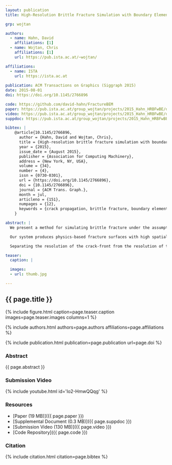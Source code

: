 ```yaml
---
layout: publication
title: High-Resolution Brittle Fracture Simulation with Boundary Elements

grp: wojtan

authors:
  - name: Hahn, David
    affiliations: [1]
  - name: Wojtan, Chris
    affiliations: [1]
    url: https://pub.ista.ac.at/~wojtan/

affiliations:
  - name: ISTA
    url: https://ista.ac.at
  
publication: ACM Transactions on Graphics (Siggraph 2015)
date: 2015-08-01
doi: https://doi.org/10.1145/2766896

code: https://github.com/david-hahn/FractureBEM
paper: https://pub.ista.ac.at/group_wojtan/projects/2015_Hahn_HRBFwBE/download/FractureBEM.pdf
video: https://pub.ista.ac.at/group_wojtan/projects/2015_Hahn_HRBFwBE/download/FractureBEM.avi
suppdoc: https://pub.ista.ac.at/group_wojtan/projects/2015_Hahn_HRBFwBE/download/Supplement%20HyENA%20library%20modifications.pdf

bibtex: |
    @article{10.1145/2766896,
      author = {Hahn, David and Wojtan, Chris},
      title = {High-resolution brittle fracture simulation with boundary elements},
      year = {2015},
      issue_date = {August 2015},
      publisher = {Association for Computing Machinery},
      address = {New York, NY, USA},
      volume = {34},
      number = {4},
      issn = {0730-0301},
      url = {https://doi.org/10.1145/2766896},
      doi = {10.1145/2766896},
      journal = {ACM Trans. Graph.},
      month = jul,
      articleno = {151},
      numpages = {12},
      keywords = {crack propagation, brittle fracture, boundary elements}
    }

abstract: |
  We present a method for simulating brittle fracture under the assumptions of quasi-static linear elastic fracture mechanics (LEFM). Using the boundary element method (BEM) and Lagrangian crack-fronts, we produce highly detailed fracture surfaces. The computational cost of the BEM is alleviated by using a low-resolution mesh and interpolating the resulting stress intensity factors when propagating the high-resolution crack-front.

  Our system produces physics-based fracture surfaces with high spatial and temporal resolution, taking spatial variation of material toughness and/or strength into account. It also allows for crack initiation to be handled separately from crack propagation, which is not only more reasonable from a physics perspective, but can also be used to control the simulation.

  Separating the resolution of the crack-front from the resolution of the computational mesh increases the efficiency and therefore the amount of visual detail on the resulting fracture surfaces. The BEM also allows us to re-use previously computed blocks of the system matrix.

teaser:
  caption: |

  images:
  - url: thumb.jpg

---
```


## {{ page.title }}

{% include figure.html caption=page.teaser.caption images=page.teaser.images columns=1 %}

{% include authors.html authors=page.authors affiliations=page.affiliations %}

{% include publication.html publication=page.publication url=page.doi %}

### Abstract

{{ page.abstract }}

### Submission Video

{% include youtube.html id='Io2-HmwQQqg' %}

### Resources

* [Paper (19 MB)]({{ page.paper }})
* [Supplemental Document (0.3 MB)]({{ page.suppdoc }})
* [Submission Video (130 MB)]({{ page.video }})
* [Code Repository]({{ page.code }})

### Citation

{% include citation.html citation=page.bibtex %}